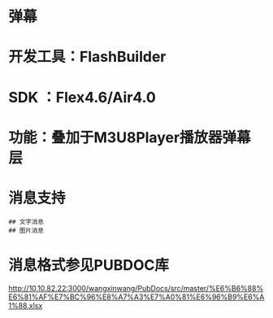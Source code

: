 ﻿# 弹幕
# 开发工具：FlashBuilder
# SDK     ：Flex4.6/Air4.0
# 功能：叠加于M3U8Player播放器弹幕层
# 消息支持
	## 文字消息
	## 图片消息
# 消息格式参见PUBDOC库 
http://10.10.82.22:3000/wangxinwang/PubDocs/src/master/%E6%B6%88%E6%81%AF%E7%BC%96%E8%A7%A3%E7%A0%81%E6%96%B9%E6%A1%88.xlsx




